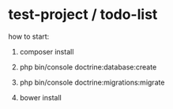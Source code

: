 test-project / todo-list
====
how to start:

1. composer install

2. php bin/console doctrine:database:create

3. php bin/console doctrine:migrations:migrate

4. bower install


